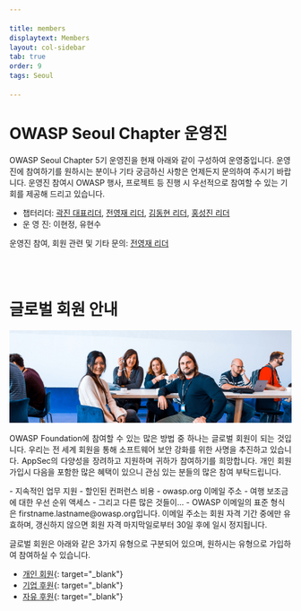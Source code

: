 ```yaml
---

title: members
displaytext: Members
layout: col-sidebar
tab: true
order: 9
tags: Seoul

---
```


# OWASP Seoul Chapter 운영진

OWASP Seoul Chapter 5기 운영진을 현재 아래와 같이 구성하여 운영중입니다. 운영진에 참여하기를 원하시는 분이나 기타 궁금하신 사항은 언제든지 문의하여 주시기 바랍니다. 운영진 참여시 OWASP 행사, 프로젝트 등 진행 시 우선적으로 참여할 수 있는 기회를 제공해 드리고 있습니다.
  - 챕터리더: [곽진 대표리더](mailto:jin.kwak@owasp.org), [전영재 리더](mailto:youngjae.jeon@owasp.org), [김동현 리더](mailto:ben.kim@owasp.org), [홍성진 리더](mailto:seongjin.hong@owasp.org)
  - 운 영 진: 이현정, 유현수

운영진 참여, 회원 관련 및 기타 문의: [전영재 리더](mailto:youngjae.jeon@owasp.org)

<br><br>

# 글로벌 회원 안내
<img src="./assets/images/members-header.png">

<p style='text-align: justify;'>
OWASP Foundation에 참여할 수 있는 많은 방법 중 하나는 글로벌 회원이 되는 것입니다. 우리는 전 세계 회원을 통해 소프트웨어 보안 강화를 위한 사명을 추진하고 있습니다. AppSec의 다양성을 장려하고 지원하며 귀하가 참여하기를 희망합니다. 개인 회원 가입시 다음을 포함한 많은 혜택이 있으니 관심 있는 분들의 많은 참여 부탁드립니다.
</p>
  - 지속적인 업무 지원
  - 할인된 컨퍼런스 비용
  - owasp.org 이메일 주소
  - 여행 보조금에 대한 우선 순위 액세스
  - 그리고 다른 많은 것들이...
  - OWASP 이메일의 표준 형식은 firstname.lastname@owasp.org입니다. 이메일 주소는 회원 자격 기간 중에만 유효하며, 갱신하지 않으면 회원 자격 마지막일로부터 30일 후에 일시 정지됩니다.

글로벌 회원은 아래와 같은 3가지 유형으로 구분되어 있으며, 원하시는 유형으로 가입하여 참여하실 수 있습니다.
- [개인 회원](https://owasp.glueup.com/organization/6727/memberships/){: target="_blank"}
- [기업 후원](https://owasp.org/supporters/){: target="_blank"}
- [자유 후원](https://owasp.org/supporters/){: target="_blank"}
